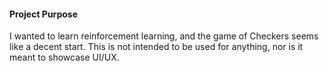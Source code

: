#### Project Purpose
I wanted to learn reinforcement learning, and the game of Checkers seems like a decent start. This is not intended to be used for anything, nor is it meant to showcase UI/UX.
